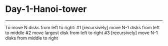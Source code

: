 # Day-1-Hanoi-tower

---
To move N disks from left to right:
#1 [recursively] move N-1 disks from left to middle
#2 move largest disk from left to right
#3 [recursively] move N-1 disks from middle to right